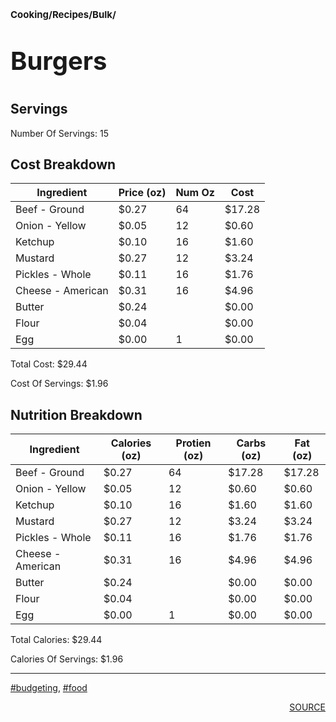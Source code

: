 # <p style='font-size: 15px;'>Cooking/Recipes/Bulk/</p>
# <p style='font-size: 40px;'>Burgers</p>

## Servings

Number Of Servings: 15

## Cost Breakdown

| Ingredient | Price (oz) | Num Oz | Cost |
| ------------ | ------------ | ------------ | ------------ |
| Beef - Ground | $0.27 | 64 | $17.28 |
| Onion - Yellow | $0.05 | 12 | $0.60 |
| Ketchup | $0.10 | 16 | $1.60 |
| Mustard | $0.27 | 12 | $3.24 |
| Pickles - Whole | $0.11 | 16 | $1.76 |
| Cheese - American | $0.31 | 16 | $4.96 |
| Butter | $0.24 |  | $0.00 |
| Flour | $0.04 |  | $0.00 |
| Egg | $0.00 | 1 | $0.00 |

Total Cost: $29.44

Cost Of Servings: $1.96

## Nutrition Breakdown

| Ingredient | Calories (oz) | Protien (oz) | Carbs (oz) | Fat (oz) |
| ------------ | ------------ | ------------ | ------------ | ------------ |
| Beef - Ground | $0.27 | 64 | $17.28 | $17.28 |
| Onion - Yellow | $0.05 | 12 | $0.60 | $0.60 |
| Ketchup | $0.10 | 16 | $1.60 | $1.60 |
| Mustard | $0.27 | 12 | $3.24 | $3.24 |
| Pickles - Whole | $0.11 | 16 | $1.76 | $1.76 |
| Cheese - American | $0.31 | 16 | $4.96 | $4.96 |
| Butter | $0.24 |  | $0.00 | $0.00 |
| Flour | $0.04 |  | $0.00 | $0.00 |
| Egg | $0.00 | 1 | $0.00 | $0.00 |

Total Calories: $29.44

Calories Of Servings: $1.96

<div style='page-break-after: always;'></div>
<div style='page-break-after: always;'></div>

<hr/>

<div style='page-break-after: always;'></div>
<div style='page-break-after: always;'></div>

<a href='tag-budgeting.html'>#budgeting</a>, <a href='tag-food.html'>#food</a>
<div style='page-break-after: always;'></div>

<div style='text-align: right'>
<a href='https://docs.google.com/spreadsheets/d/e/2PACX-1vSAyak9YlStJt0W2QiXNHVF8FODXyzkGh0HTz9XkhPPqGQ7IycIP1MG9gofJCHmb8c_vAcLKiqcYQXQ/pub?output=xlsx'>SOURCE</a>
</div>
